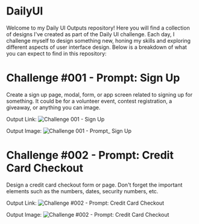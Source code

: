 # DailyUI

Welcome to my Daily UI Outputs repository! Here you will find a collection of designs I've created as part of the Daily UI challenge. Each day, I challenge myself to design something new, honing my skills and exploring different aspects of user interface design. Below is a breakdown of what you can expect to find in this repository:


# Challenge #001 - Prompt: Sign Up

Create a sign up page, modal, form, or app screen related to signing up for something. It could be for a volunteer event, contest registration, a giveaway, or anything you can image.

Output Link: ![Challenge 001 - Sign Up](https://www.figma.com/proto/P3ftfww2o6m6myiWoX0df9/DAILY-UI-CHALLENGE?type=design&node-id=1-2&t=lBRzHclsrNrhNpHL-0&scaling=scale-down&page-id=0%3A1&hide-ui=1)

Output Image:
![Challenge 001 - Prompt_ Sign Up](https://github.com/dara08/DailyUI/assets/110615368/a762119e-0453-4b4f-a83f-2233641f8b9d)

# Challenge #002 - Prompt: Credit Card Checkout

Design a credit card checkout form or page. Don't forget the important elements such as the numbers, dates, security numbers, etc.

Output Link: ![Challenge #002 - Prompt: Credit Card Checkout]([https://www.figma.com/proto/P3ftfww2o6m6myiWoX0df9/DAILY-UI-CHALLENGE?type=design&node-id=1-2&t=lBRzHclsrNrhNpHL-0&scaling=scale-down&page-id=0%3A1&hide-ui=1](https://www.figma.com/proto/P3ftfww2o6m6myiWoX0df9/DAILY-UI-CHALLENGE?page-id=0%3A1&type=design&node-id=20-164&viewport=-504%2C760%2C1.16&t=lOOPTW906NLcFuH0-1&scaling=min-zoom&mode=design)https://www.figma.com/proto/P3ftfww2o6m6myiWoX0df9/DAILY-UI-CHALLENGE?page-id=0%3A1&type=design&node-id=20-164&viewport=-504%2C760%2C1.16&t=lOOPTW906NLcFuH0-1&scaling=min-zoom&mode=design)

Output Image:
![Challenge #002 - Prompt: Credit Card Checkout](https://github.com/dara08/DailyUI/assets/110615368/6e18d8fa-34cb-4edf-b0dc-413189a049f7)
